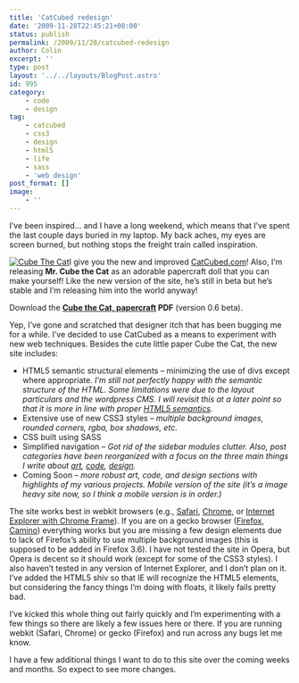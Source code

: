 ```yaml
---
title: 'CatCubed redesign'
date: '2009-11-28T22:45:21+00:00'
status: publish
permalink: /2009/11/28/catcubed-redesign
author: Colin
excerpt: ''
type: post
layout: '../../layouts/BlogPost.astro'
id: 995
category:
    - code
    - design
tag:
    - catcubed
    - css3
    - design
    - html5
    - life
    - sass
    - 'web design'
post_format: []
image:
    - ''
---
```

I’ve been inspired… and I have a long weekend, which means that I’ve spent the last couple days buried in my laptop. My back aches, my eyes are screen burned, but nothing stops the freight train called inspiration.

[![Cube The Cat](/uploads/2009/11/cube-the-cat.png "Cube The Cat")](/stuff/catcubed-papercraft.pdf)I give you the new and improved [CatCubed.com](https://catcubed.com)! Also, I’m releasing **Mr. Cube the Cat** as an adorable papercraft doll that you can make yourself! Like the new version of the site, he’s still in beta but he’s stable and I’m releasing him into the world anyway!

Download the **[Cube the Cat, papercraft](/stuff/catcubed-papercraft.pdf) PDF** (version 0.6 beta).

Yep, I’ve gone and scratched that designer itch that has been bugging me for a while. I’ve decided to use CatCubed as a means to experiment with new web techniques. Besides the cute little paper Cube the Cat, the new site includes:

- HTML5 semantic structural elements – minimizing the use of divs except where appropriate. *I’m still not perfectly happy with the semantic structure of the HTML. Some limitations were due to the layout particulars and the wordpress CMS. I will revisit this at a later point so that it is more in line with proper [HTML5 semantics](https://catcubed.com/2009/10/15/the-semantics-of-html5-structural-elements/).*
- Extensive use of new CSS3 styles – *multiple background images, rounded corners, rgba, box shadows, etc.*
- CSS built using SASS
- Simplified navigation – *Got rid of the sidebar modules clutter. Also, post categories have been reorganized with a focus on the three main things I write about* [*art*](/art/)*,* [*code*](/code/)*,* [*design*](/design/)*.*
- Coming Soon – *more robust art, code, and design sections with highlights of my various projects. Mobile version of the site (it’s a image heavy site now, so I think a mobile version is in order.)*

The site works best in webkit browsers (e.g., [Safari](https://www.apple.com/safari/), [Chrome](https://www.google.com/chrome), or [Internet Explorer with Chrome Frame](https://code.google.com/chrome/chromeframe/)). If you are on a gecko browser ([Firefox](https://www.mozilla.com/en-US/firefox/personal.html), [Camino](https://caminobrowser.org/)) everything works but you are missing a few design elements due to lack of Firefox’s ability to use multiple background images (this is supposed to be added in Firefox 3.6). I have not tested the site in Opera, but Opera is decent so it should work (except for some of the CSS3 styles). I also haven’t tested in any version of Internet Explorer, and I don’t plan on it. I’ve added the HTML5 shiv so that IE will recognize the HTML5 elements, but considering the fancy things I’m doing with floats, it likely fails pretty bad.

I’ve kicked this whole thing out fairly quickly and I’m experimenting with a few things so there are likely a few issues here or there. If you are running webkit (Safari, Chrome) or gecko (Firefox) and run across any bugs let me know.

I have a few additional things I want to do to this site over the coming weeks and months. So expect to see more changes.